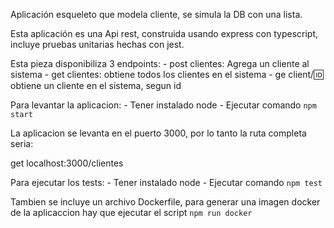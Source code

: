 Aplicación esqueleto que modela cliente, se simula la DB con una lista. 

Esta aplicación es una Api rest, construida usando express con typescript, incluye pruebas unitarias hechas con jest.

Esta pieza disponibiliza 3 endpoints:
	- post clientes: Agrega un cliente al sistema
	- get clientes: obtiene todos los clientes en el sistema
	- ge client/:id: obtiene un cliente en el sistema, segun id

Para levantar la aplicacion:
	- Tener instalado node 
	- Ejecutar comando `npm start`

La aplicacion se levanta en el puerto 3000, por lo tanto la ruta completa seria:

get localhost:3000/clientes

Para ejecutar los tests:
	- Tener instalado node 
	- Ejecutar comando `npm test`

Tambien se incluye un archivo Dockerfile, para generar una imagen docker de la aplicaccion hay que ejecutar el script `npm run docker`